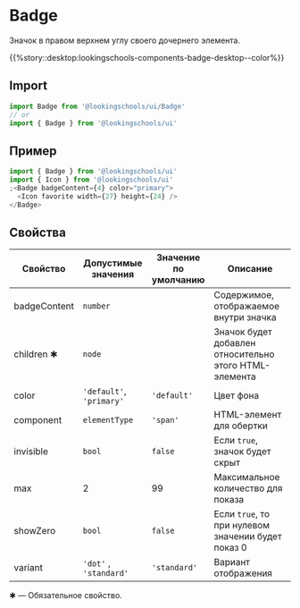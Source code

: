 # Badge

Значок в правом верхнем углу своего дочернего элемента.

{{%story::desktop:lookingschools-components-badge-desktop--color%}}

## Import

```js
import Badge from '@lookingschools/ui/Badge'
// or
import { Badge } from '@lookingschools/ui'
```

## Пример

```js
import { Badge } from '@lookingschools/ui'
import { Icon } from '@lookingschools/ui'
;<Badge badgeContent={4} color="primary">
  <Icon favorite width={27} height={24} />
</Badge>
```

## Свойства

| Свойство     | Допустимые <br/>значения | Значение <br/> по умолчанию | Описание                                               |
| ------------ | ------------------------ | --------------------------- | ------------------------------------------------------ |
| badgeContent | `number`                 |                             | Содержимое, отображаемое внутри значка                 |
| children ✱   | `node`                   |                             | Значок будет добавлен относительно этого HTML-элемента |
| color        | `'default'`, `'primary'` | `'default'`                 | Цвет фона                                              |
| component    | `elementType`            | `'span'`                    | HTML-элемент для обертки                               |
| invisible    | `bool`                   | `false`                     | Если `true`, значок будет скрыт                        |
| max          | 2                        | 99                          | Максимальное количество для показа                     |
| showZero     | `bool`                   | `false`                     | Если `true`, то при нулевом значении будет показ 0     |
| variant      | `'dot'` , `'standard'`   | `'standard'`                | Вариант отображения                                    |

✱ — Обязательное свойство.
